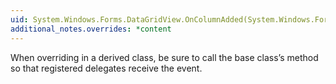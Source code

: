 ```yaml
---
uid: System.Windows.Forms.DataGridView.OnColumnAdded(System.Windows.Forms.DataGridViewColumnEventArgs)
additional_notes.overrides: *content
---
```


<p>When overriding <xref href="System.Windows.Forms.DataGridView.OnColumnAdded(System.Windows.Forms.DataGridViewColumnEventArgs)"></xref> in a derived class, be sure to call the base class’s <xref href="System.Windows.Forms.DataGridView.OnColumnAdded(System.Windows.Forms.DataGridViewColumnEventArgs)"></xref> method so that registered delegates receive the event.</p>


